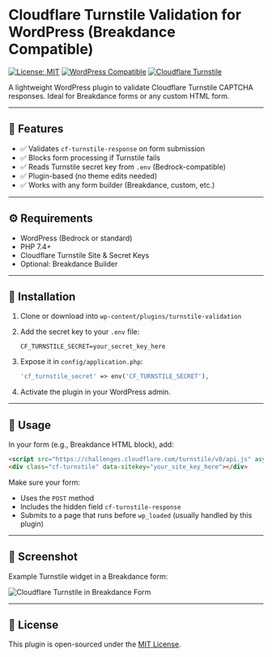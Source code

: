 # Cloudflare Turnstile Validation for WordPress (Breakdance Compatible)

[![License: MIT](https://img.shields.io/badge/License-MIT-green.svg)](LICENSE)
[![WordPress Compatible](https://img.shields.io/badge/WordPress-6.x-blue.svg)](https://wordpress.org)
[![Cloudflare Turnstile](https://img.shields.io/badge/Cloudflare-Turnstile-orange.svg)](https://developers.cloudflare.com/turnstile/)

A lightweight WordPress plugin to validate Cloudflare Turnstile CAPTCHA responses. Ideal for Breakdance forms or any custom HTML form.

---

## 📌 Features

- ✅ Validates `cf-turnstile-response` on form submission
- ✅ Blocks form processing if Turnstile fails
- ✅ Reads Turnstile secret key from `.env` (Bedrock-compatible)
- ✅ Plugin-based (no theme edits needed)
- ✅ Works with any form builder (Breakdance, custom, etc.)

---

## ⚙️ Requirements

- WordPress (Bedrock or standard)
- PHP 7.4+
- Cloudflare Turnstile Site & Secret Keys
- Optional: Breakdance Builder

---

## 🚀 Installation

1. Clone or download into `wp-content/plugins/turnstile-validation`

2. Add the secret key to your `.env` file:
   ```env
   CF_TURNSTILE_SECRET=your_secret_key_here
   ```

3. Expose it in `config/application.php`:
   ```php
   'cf_turnstile_secret' => env('CF_TURNSTILE_SECRET'),
   ```

4. Activate the plugin in your WordPress admin.

---

## 🧪 Usage

In your form (e.g., Breakdance HTML block), add:

```html
<script src="https://challenges.cloudflare.com/turnstile/v0/api.js" async defer></script>
<div class="cf-turnstile" data-sitekey="your_site_key_here"></div>
```

Make sure your form:

- Uses the `POST` method
- Includes the hidden field `cf-turnstile-response`
- Submits to a page that runs before `wp_loaded` (usually handled by this plugin)

---

## 📸 Screenshot

Example Turnstile widget in a Breakdance form:

![Cloudflare Turnstile in Breakdance Form](https://raw.githubusercontent.com/yourusername/turnstile-validation/main/screenshot.png)

---

## 📝 License

This plugin is open-sourced under the [MIT License](LICENSE).
